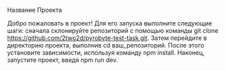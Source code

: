 Название Проекта

Добро пожаловать в проект! Для его запуска выполните следующие шаги: сначала склонируйте репозиторий с помощью команды git clone https://github.com/2two2d/pyrobyte-test-task.git. Затем перейдите в директорию проекта, выполнив cd ваш_репозиторий. После этого установите зависимости, используя команду npm install. Наконец, запустите проект, введя npm run dev.
